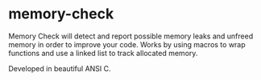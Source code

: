 # memory-check

Memory Check will detect and report possible memory leaks and unfreed memory in order to improve your code.
Works by using macros to wrap functions and use a linked list to track allocated memory.

Developed in beautiful ANSI C.
